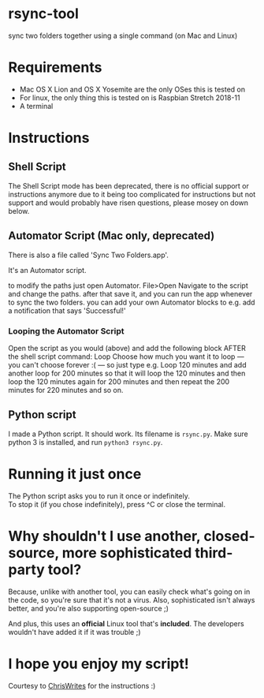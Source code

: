 # rsync-tool
 sync two folders together using a single command (on Mac and Linux)
 
 # Requirements
 * Mac OS X Lion and  OS X Yosemite are the only OSes this is tested on
 * For linux, the only thing this is tested on is Raspbian Stretch 2018-11
 * A terminal
# Instructions
## Shell Script
The Shell Script mode has been deprecated, there is no official support or instructions anymore due to it being too complicated for instructions but not support and would probably have risen questions, please mosey on down below.

## Automator Script (Mac only, deprecated)
There is also a file called 'Sync Two Folders.app'. 
 
It's an Automator script. 
 
to modify the paths just open Automator. File>Open
Navigate to the script and change the paths. 
after that save it,
and you can run the app whenever to sync the two folders. 
you can add your own Automator blocks to e.g. add a notification that says 'Successful!'

### Looping the Automator Script
Open the script as you would (above) and add the following block AFTER the shell script command:
Loop
Choose how much you want it to loop — you can't choose forever :( — so just type e.g. Loop 120 minutes and add another loop for 200 minutes 
so that it will loop the 120 minutes and then loop the 120 minutes again for 200 minutes and then repeat the 200 minutes for 220 minutes and so on.
 
## Python script
 I made a Python script. It should work. Its filename is `rsync.py`. Make sure python 3 is installed, and run `python3 rsync.py`.

# Running it just once
The Python script asks you to run it once or indefinitely.  
To stop it (if you chose indefinitely), press ^C or close the terminal. 

# Why shouldn't I use another, closed-source, more sophisticated third-party tool?
Because, unlike with another tool, you can easily check what's going on in the code, so you're sure that it's not a virus. Also, sophisticated isn't always better, and you're also supporting open-source ;) 

And plus, this uses an **official** Linux tool that's **included**. The developers wouldn't have added it if it was trouble ;)

# I hope you enjoy my script!
Courtesy to [ChrisWrites](https://www.chriswrites.com/how-to-sync-files-and-folders-on-the-mac/) for the instructions :)
